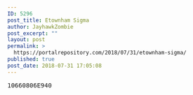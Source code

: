 ```yaml
---
ID: 5296
post_title: Etownham Sigma
author: JayhawkZombie
post_excerpt: ""
layout: post
permalink: >
  https://portalrepository.com/2018/07/31/etownham-sigma/
published: true
post_date: 2018-07-31 17:05:08
---
```

<pre>10660806E940</pre>